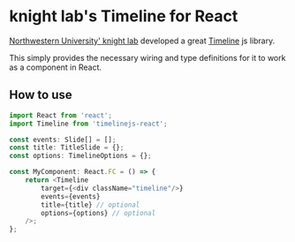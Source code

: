 # knight lab's Timeline for React

[Northwestern University' knight lab](https://knightlab.northwestern.edu/)
developed a great [Timeline](https://timeline.knightlab.com/) js library.

This simply provides the necessary wiring and type definitions for it to work as
a component in React.

## How to use

```ts
import React from 'react';
import Timeline from 'timelinejs-react';

const events: Slide[] = [];
const title: TitleSlide = {};
const options: TimelineOptions = {};

const MyComponent: React.FC = () => {
    return <Timeline
        target={<div className="timeline"/>}
        events={events}
        title={title} // optional
        options={options} // optional
    />;
};
```
